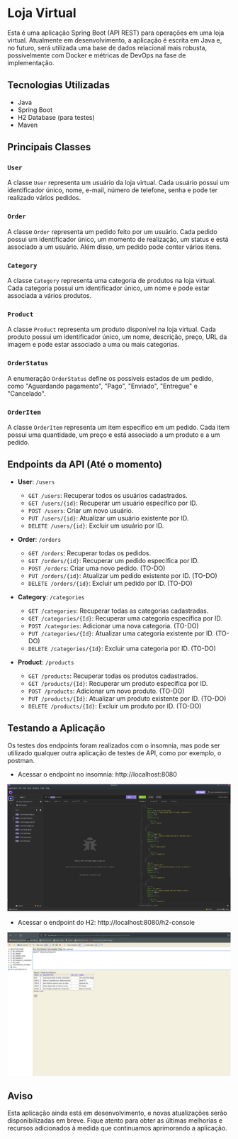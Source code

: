 # Loja Virtual

Esta é uma aplicação Spring Boot (API REST) para operações em uma loja virtual. Atualmente em desenvolvimento, a aplicação é escrita em Java e, no futuro, será utilizada uma base de dados relacional mais robusta, possivelmente com Docker e métricas de DevOps na fase de implementação.

## Tecnologias Utilizadas

- Java
- Spring Boot
- H2 Database (para testes)
- Maven


## Principais Classes

### `User` 
A classe `User` representa um usuário da loja virtual. Cada usuário possui um identificador único, nome, e-mail, número de telefone, senha e pode ter realizado vários pedidos.

### `Order` 
A classe `Order` representa um pedido feito por um usuário. Cada pedido possui um identificador único, um momento de realização, um status e está associado a um usuário. Além disso, um pedido pode conter vários itens.

### `Category`

A classe `Category` representa uma categoria de produtos na loja virtual. Cada categoria possui um identificador único, um nome e pode estar associada a vários produtos.


### `Product`
A classe `Product` representa um produto disponível na loja virtual. Cada produto possui um identificador único, um nome, descrição, preço, URL da imagem e pode estar associado a uma ou mais categorias.

### `OrderStatus`
A enumeração `OrderStatus` define os possíveis estados de um pedido, como "Aguardando pagamento", "Pago", "Enviado", "Entregue" e "Cancelado".

### `OrderItem`
A classe `OrderItem` representa um item específico em um pedido. Cada item possui uma quantidade, um preço e está associado a um produto e a um pedido.

## Endpoints da API (Até o momento)

- **User**: `/users`
  - `GET /users`: Recuperar todos os usuários cadastrados.
  - `GET /users/{id}`: Recuperar um usuário específico por ID.
  - `POST /users`: Criar um novo usuário.
  - `PUT /users/{id}`: Atualizar um usuário existente por ID.
  - `DELETE /users/{id}`: Excluir um usuário por ID.


- **Order**: `/orders`
  - `GET /orders`: Recuperar todas os pedidos.
  - `GET /orders/{id}`: Recuperar um pedido específica por ID.
  - `POST /orders`: Criar uma novo pedido. (TO-DO)
  - `PUT /orders/{id}`: Atualizar um pedido existente por ID. (TO-DO)
  - `DELETE /orders/{id}`: Excluir um pedido por ID. (TO-DO)


- **Category**: `/categories`
  - `GET /categories`: Recuperar todas as categorias cadastradas.
  - `GET /categories/{Id}`: Recuperar uma categoria específica por ID.
  - `POST /categories`: Adicionar uma nova categoria. (TO-DO)
  - `PUT /categories/{Id}`: Atualizar uma categoria existente por ID. (TO-DO)
  - `DELETE /categories/{Id}`: Excluir uma categoria por ID. (TO-DO)


- **Product**: `/products`
  - `GET /products`: Recuperar todas os produtos cadastrados.
  - `GET /products/{Id}`: Recuperar um produto específica por ID.
  - `POST /products`: Adicionar um novo produto. (TO-DO)
  - `PUT /products/{Id}`: Atualizar um produto existente por ID. (TO-DO)
  - `DELETE /products/{Id}`: Excluir um produto por ID. (TO-DO)	
	
## Testando a Aplicação

Os testes dos endpoints foram realizados com o insomnia, mas pode ser utilizado qualquer outra aplicação de testes de API, como por exemplo, o postman.

* Acessar o endpoint no insomnia: http://localhost:8080

![insomnia.png](src/main/resources/docs.prints/insomnia.png)
	
* Acessar o endpoint do H2: http://localhost:8080/h2-console

![test-h2.png](src/main/resources/docs.prints/test-h2.png)


## Aviso

Esta aplicação ainda está em desenvolvimento, e novas atualizações serão disponibilizadas em breve. Fique atento para obter as últimas melhorias e recursos adicionados à medida que continuamos aprimorando a aplicação. 